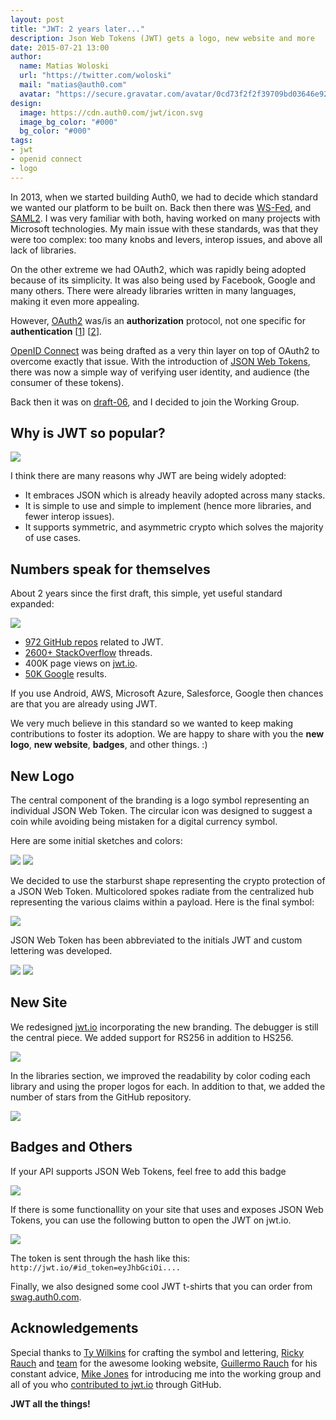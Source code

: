 ```yaml
---
layout: post
title: "JWT: 2 years later..."
description: Json Web Tokens (JWT) gets a logo, new website and more
date: 2015-07-21 13:00
author:
  name: Matias Woloski
  url: "https://twitter.com/woloski"
  mail: "matias@auth0.com"
  avatar: "https://secure.gravatar.com/avatar/0cd73f2f2f39709bd03646e9225cc3d3?s=200"
design:
  image: https://cdn.auth0.com/jwt/icon.svg
  image_bg_color: "#000"
  bg_color: "#000"
tags:
- jwt
- openid connect
- logo
---
```



In 2013, when we started building Auth0, we had to decide which standard we wanted our platform to be built on. Back then there was [WS-Fed](https://en.wikipedia.org/wiki/WS-Federation), and [SAML2](http://docs.oasis-open.org/security/saml/v2.0/saml-core-2.0-os.pdf). I was very familiar with both, having worked on many projects with Microsoft technologies. My main issue with these standards, was that they were too complex: too many knobs and levers, interop issues, and above all lack of libraries.

<!--more-->

On the other extreme we had OAuth2, which was rapidly being adopted because of its simplicity. It was also being used by Facebook, Google and many others. There were already libraries written in many languages, making it even more appealing.

However, [OAuth2](https://tools.ietf.org/html/rfc6749) was/is an __authorization__ protocol, not one specific for __authentication__ [[1](http://www.thread-safe.com/2012/01/problem-with-oauth-for-authentication.html)] [[2](http://homakov.blogspot.com.ar/2012/08/oauth2-one-accesstoken-to-rule-them-all.html)].

[OpenID Connect](http://openid.net/specs/openid-connect-core-1_0.html) was being drafted as a very thin layer on top of OAuth2 to overcome exactly that issue. With the introduction of [JSON Web Tokens](https://tools.ietf.org/html/rfc7519), there was now a simple way of verifying user identity, and audience (the consumer of these tokens).

Back then it was on [draft-06](https://tools.ietf.org/html/draft-ietf-oauth-json-web-token-06), and I decided to join the Working Group.

## Why is JWT so popular?

![](https://www.dropbox.com/s/dgq7lx9lj20ikdj/Screenshot%202015-07-18%2017.10.39.png?dl=1)

I think there are many reasons why JWT are being widely adopted:

* It embraces JSON which is already heavily adopted across many stacks.
* It is simple to use and simple to implement (hence more libraries, and fewer interop issues).
* It supports symmetric, and asymmetric crypto which solves the majority of use cases.

## Numbers speak for themselves

About 2 years since the first draft, this simple, yet useful standard expanded:

![](https://cdn.auth0.com/blog/jwt/banner-jwt.png)

* [972 GitHub repos](https://github.com/search?q=jwt) related to JWT.
* [2600+ StackOverflow](http://stackoverflow.com/search?q=jwt) threads.
* 400K page views on [jwt.io](http://jwt.io).
* [50K Google](https://www.google.com.ar/search?q="json+web+token") results.

If you use Android, AWS, Microsoft Azure, Salesforce, Google then chances are that you are already using JWT.

We very much believe in this standard so we wanted to keep making contributions to foster its adoption. We are happy to share with you the **new logo**, **new website**, **badges**, and other things. :)


## New Logo

The central component of the branding is a logo symbol representing an individual JSON Web Token. The circular icon was designed to suggest a coin while avoiding being mistaken for a digital currency symbol.

Here are some initial sketches and colors:

![](https://cdn.auth0.com/blog/jwt/jwt_02.jpg)
![](https://cdn.auth0.com/blog/jwt/jwt_04.jpg)

We decided to use the starburst shape representing the crypto protection of a JSON Web Token. Multicolored spokes radiate from the centralized hub representing the various claims within a payload.
Here is the final symbol:

![](https://cdn.auth0.com/blog/jwt/jwt_01.jpg)

JSON Web Token has been abbreviated to the initials JWT and custom lettering was developed.

![](https://cdn.auth0.com/blog/jwt/jwt_03.jpg)
![](https://cdn.auth0.com/blog/jwt/jwt_05.jpg)

## New Site

We redesigned [jwt.io](http://jwt.io) incorporating the new branding. The debugger is still the central piece. We added support for RS256 in addition to HS256.

<img src="https://cdn.auth0.com/blog/jwt/jwt-1.png" class="expand">

In the libraries section, we improved the readability by color coding each library and using the proper logos for each. In addition to that, we added the number of stars from the GitHub repository.

<img src="https://cdn.auth0.com/blog/jwt/jwt-2.png" class="expand">

## Badges and Others

If your API supports JSON Web Tokens, feel free to add this badge

![](http://jwt.io/assets/badge-compatible.svg)

If there is some functionallity on your site that uses and exposes JSON Web Tokens, you can use the following button to open the JWT on jwt.io.

[![](http://jwt.io/assets/badge.svg)](http://jwt.io/#id_token=eyJhbGciOiJIUzI1NiIsInR5cCI6IkpXVCJ9.eyJzdWIiOiIxMjM0NTY3ODkwIiwibmFtZSI6IkpvaG4gRG9lIiwiYWRtaW4iOnRydWV9.TJVA95OrM7E2cBab30RMHrHDcEfxjoYZgeFONFh7HgQ)

The token is sent through the hash like this: `http://jwt.io/#id_token=eyJhbGciOi....`

Finally, we also designed some cool JWT t-shirts that you can order from [swag.auth0.com](http://swag.auth0.com).


## Acknowledgements

Special thanks to [Ty Wilkins](http://tywilkins.com/) for crafting the symbol and lettering, [Ricky Rauch](http://twitter.com/rickyrauch) and [team](http://dribbble.com/auth0) for the awesome looking website, [Guillermo Rauch](http://twitter.com/rauchg) for his constant advice, [Mike Jones](http://self-issued.info) for introducing me into the working group and all of you who [contributed to jwt.io](https://github.com/jsonwebtoken/jsonwebtoken.github.io/graphs/contributors) through GitHub.

**JWT all the things!**
